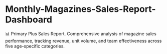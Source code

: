 # Monthly-Magazines-Sales-Report-Dashboard
📊 Primary Plus Sales Report. Comprehensive analysis of magazine sales performance, tracking revenue, unit volume, and team effectiveness across five age-specific categories.
